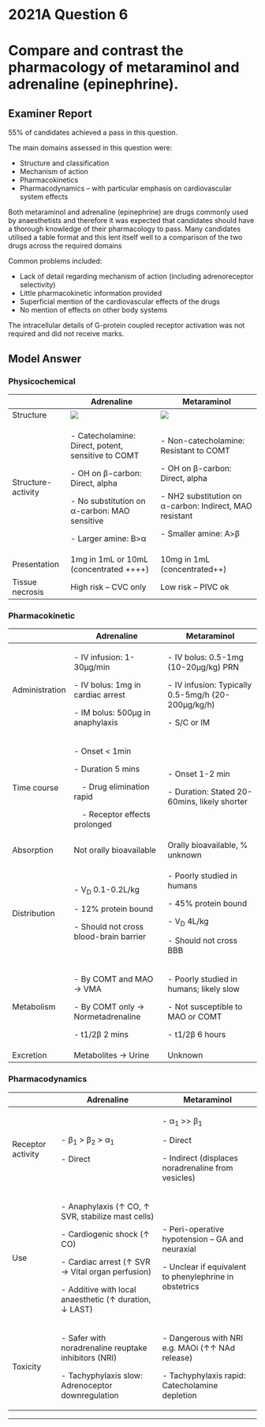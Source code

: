 <div class = "saq"> 

# 2021A Question 6
# Compare and contrast the pharmacology of metaraminol and adrenaline (epinephrine).


## Examiner Report
55% of candidates achieved a pass in this question.


The main domains assessed in this question were:

* Structure and classification
* Mechanism of action
* Pharmacokinetics
* Pharmacodynamics – with particular emphasis on cardiovascular system effects


Both metaraminol and adrenaline (epinephrine) are drugs commonly used by anaesthetists and therefore it was expected that candidates should have a thorough knowledge of their pharmacology to pass. Many candidates utilised a table format and this lent itself well to a comparison of the two drugs across the required domains


Common problems included:

* Lack of detail regarding mechanism of action (including adrenoreceptor selectivity)
* Little pharmacokinetic information provided
* Superficial mention of the cardiovascular effects of the drugs
* No mention of effects on other body systems


The intracellular details of G-protein coupled receptor activation was not required and did not receive marks.

## Model Answer


### Physicochemical

||Adrenaline|Metaraminol|
| -- | -- | -- |
|Structure|<img src="resources\adrenaline.svg">|<img src="resources\metaraminol.svg">|
|Structure-activity|<p>- Catecholamine: Direct, potent, sensitive to COMT</p><p>- OH on β-carbon: Direct, alpha</p><p>- No substitution on α-carbon: MAO sensitive</p><p>- Larger amine: Β>α</p>|<p>- Non-catecholamine: Resistant to COMT</p><p>- OH on β-carbon: Direct, alpha</p><p>- NH2 substitution on α-carbon: Indirect, MAO resistant</p><p>- Smaller amine: Α>β</p>|
|Presentation| 1mg in 1mL or 10mL (concentrated ++++)| 10mg in 1mL (concentrated++)|
|Tissue necrosis| High risk – CVC only| Low risk – PIVC ok|

### Pharmacokinetic

||Adrenaline|Metaraminol|
| -- | -- | -- |
|Administration|<p>- IV infusion: 1-30μg/min</p><p>- IV bolus: 1mg in cardiac arrest</p><p>- IM bolus: 500μg in anaphylaxis</p>|<p>- IV bolus: 0.5-1mg (10-20μg/kg) PRN</p><p>- IV infusion: Typically 0.5-5mg/h (20-200μg/kg/h)</p><p>- S/C or IM</p>|
|Time course|<p>- Onset < 1min</p><p>- Duration 5 mins</p><p>&emsp;- Drug elimination rapid</p><p>&emsp;- Receptor effects prolonged</p>|<p>- Onset 1-2 min</p><p>- Duration: Stated 20-60mins, likely shorter</p>|
|Absorption| Not orally bioavailable| Orally bioavailable, % unknown|
|Distribution|<p>- V<sub>D</sub> 0.1-0.2L/kg</p><p>- 12% protein bound</p><p>- Should not cross blood-brain barrier</p>|<p>- Poorly studied in humans</p><p>- 45% protein bound</p><p>- V<sub>D</sub> 4L/kg</p><p>- Should not cross BBB</p>|
|Metabolism|<p>- By COMT and MAO → VMA</p><p>- By COMT only → Normetadrenaline</p><p>- t1/2β 2 mins</p>|<p>- Poorly studied in humans; likely slow</p><p>- Not susceptible to MAO or COMT</p><p>- t1/2β 6 hours</p>|
|Excretion| Metabolites → Urine| Unknown|

### Pharmacodynamics

||Adrenaline|Metaraminol|
| -- | -- | -- |
|Receptor activity|<p>- β<sub>1</sub> > β<sub>2</sub> > α<sub>1</sub></p><p>- Direct</p>|<p>- α<sub>1</sub> >> β<sub>1</sub></p><p>- Direct</p><p>- Indirect (displaces noradrenaline from vesicles)</p>|
|Use|<p>- Anaphylaxis (↑ CO, ↑ SVR, stabilize mast cells)</p><p>- Cardiogenic shock (↑ CO)</p><p>- Cardiac arrest (↑ SVR → Vital organ perfusion)</p><p>- Additive with local anaesthetic (↑ duration, ↓ LAST)</p>|<p>- Peri-operative hypotension – GA and neuraxial</p><p>- Unclear if equivalent to phenylephrine in obstetrics</p>|
|Toxicity|<p>- Safer with noradrenaline reuptake inhibitors (NRI)</p><p>- Tachyphylaxis slow: Adrenoceptor downregulation</p>|<p>- Dangerous with NRI e.g. MAOi (↑↑ NAd release)</p><p>- Tachyphylaxis rapid: Catecholamine depletion</p>|




--- 

 </div>
